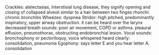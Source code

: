 Crackles: atelectasias, Interstisial lung disease, they signify opening and closing of collapsed alveoli
	similar to a hair between two finges
rhonchi: chronic bronchitis
Wheezes: dyspnea
Stridor: high pitched, predominantly inspiratory, upper airway obstruction. it can be heard over the larynx
decreased breath sounds: poor air movement, COPD or asthma. pleaural effusion, pneumothorax, obstructing endobronchial lesion.
Vocal sounds:
bronchophony or pectoriloquy, voice whispered heard clearly: consolidation, pneumonia
Egophony: says letter E and you hear letter A. consolidation
